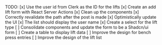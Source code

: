 TODO:
[x] Use the user id from Clerk as the ID for the lifts
[x] Create an add lift form with React Server Actions
[x] Clean up the components
[x] Correctly revalidate the path after the post is made
[x] Optimistically update the UI
[x] The list should display the user name
[x] Create a select for the lift type
[ ] Consolidate components and update the form to be a Shadcn/ui form
[ ] Create a table to display lift data
[ ] Improve the design for bench press entries
[ ] Improve the design of the lift list
